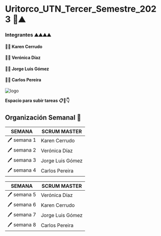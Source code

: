 # Uritorco_UTN_Tercer_Semestre_2023 👋⛰️

### Integrantes ⛰️⛰️⛰️⛰️
#### 👨‍💻 Karen Cerrudo
#### 👨‍💻 Verónica Díaz
#### 👩‍💻 Jorge Luis Gómez
#### 👩‍💻 Carlos Pereira
![logo](https://github.com/CodeSystem2022/Uritorco_UTN_Tercer_Semestre_2023/blob/main/logo_anim_uritorco_2023_optim.gif)

**Espacio para subir tareas 📋📌👇**

## Organización Semanal 🎫 

| SEMANA        | SCRUM MASTER  |
|-------------- | ------------- |
| 🖊️ semana 1   | Karen Cerrudo  |
| 🖊️ semana 2   | Verónica Díaz  |
| 🖊️ semana 3	 | Jorge Luis Gómez |
| 🖊️ semana 4	 | Carlos Pereira | 

| SEMANA        | SCRUM MASTER  |
|-------------- | ------------- |
| 🖊️ semana 5  | Verónica Díaz  |
| 🖊️ semana 6   | Karen Cerrudo  |
| 🖊️ semana 7	 | Jorge Luis Gómez
| 🖊️ semana 8	 | Carlos Pereira | 
